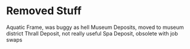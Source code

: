 # Removed Stuff
Aquatic Frame, was buggy as hell
Museum Deposits, moved to museum district
Thrall Deposit, not really useful
Spa Deposit, obsolete with job swaps